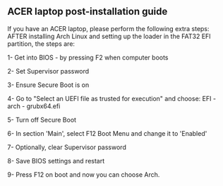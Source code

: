 ## ACER laptop post-installation guide
If you have an ACER laptop, please perform the following extra steps:
AFTER installing Arch Linux and setting up the loader in the FAT32 EFI partition, the steps are: 

1- Get into BIOS - by pressing F2 when computer boots

2- Set Supervisor password 

3- Ensure Secure Boot is on

4- Go to "Select an UEFI file as trusted for execution" and choose: EFI - arch - grubx64.efi 

5- Turn off Secure Boot

6- In section 'Main', select F12 Boot Menu and change it to 'Enabled' 

7- Optionally, clear Supervisor password 

8- Save BIOS settings and restart

9- Press F12 on boot and now you can choose Arch.